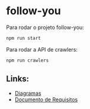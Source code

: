 # follow-you

Para rodar o projeto follow-you:

```bash
npm run start
```

Para rodar a API de crawlers:

```bash
npm run crawlers
```

## Links:

- [Diagramas](docs/diagrams.md)
- [Documento de Requisitos](docs/Documento%20De%20Requisitos%20-%20(FollowYOU).docx.pdf)
